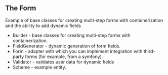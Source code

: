 ## The Form 

Example of base classes for creating multi-step forms with containerization and the ability to add dynamic fields

* Builder - base classes for creating multi-step forms with containerization.
* FieldGenerator - dynamic generation of form fields.
* Form - adapter with which you can implement integration with third-party forms (for example, from a symfony).
* Validator - validates user data for dynamic fields
* Scheme - example entity.
